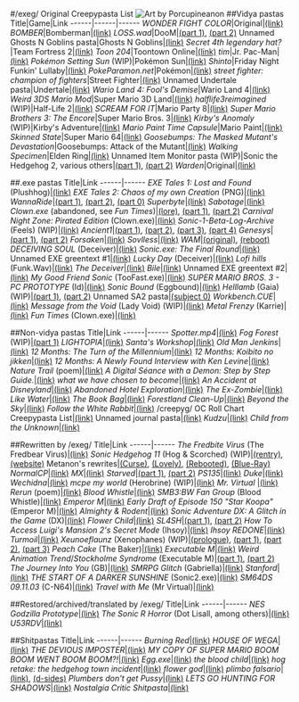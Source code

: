 #/exeg/ Original Creepypasta List
![Art by Porcupineanon](https://files.catbox.moe/b331ro.jpg)
##Vidya pastas
Title|Game|Link
------|------|------
*WONDER FIGHT COLOR*|Original|[(link)](https://rentry.org/wondercolorfight)
*BOMBER*|Bomberman|[(link)](https://pastebin.com/Yn0eNpEY)
*LOSS.wad*|DooM|[(part 1)](https://arch.b4k.co/vg/thread/384832784/#384921318), [(part 2)](https://arch.b4k.co/vg/thread/384944914/#384993240)
Unnamed Ghosts N Goblins pasta|Ghosts N Goblins|[(link)](https://arch.b4k.co/vg/thread/386475825/#386516073)
*Secret 4th legendary hat?*|Team Fortress 2|[(link)](https://rentry.org/4thlegendaryhat)
*Toon 204*|Toontown Online|[(link)](https://arch.b4k.co/vg/thread/403248738/#403324773)
*tim*|Jr. Pac-Man|[(link)](https://docs.google.com/document/d/16LCoYqjjK5jUB9lrMUgNaKYUWPMUtKgSS4QW0v-hXWg/edit)
*Pokémon Setting Sun* (WIP)|Pokémon Sun|[(link)](https://rentry.org/z7h42t)
*Shinto*|Friday Night Funkin' Lullaby|[(link)](https://rentry.org/shintopasta)
*PokeParamon.net*|Pokémon|[(link)](https://rentry.org/pokeparamon)
*street fighter: champion of fighters*|Street Fighter|[(link)](https://docs.google.com/document/d/117mDKk0rdETONdVOxxoDmDejhPmvLZND5GZc_NRYoeI/edit)
Unnamed Undertale pasta|Undertale|[(link)](https://arch.b4k.co/vg/thread/418715034/#418828296)
*Wario Land 4: Fool's Demise*|Wario Land 4|[(link)](https://rentry.org/foolsdemise)
*Weird 3DS Mario Mod*|Super Mario 3D Land|[(link)](https://rentry.org/weird3dsmario)
*halflife3reimagined* (WIP)|Half-Life 2|[(link)](https://rentry.org/halflife3reimagined)
*SCREAM FOR IT*|Mario Party 8|[(link)](https://rentry.org/SCREAMFORIT)
*Super Mario Brothers 3: The Encore*|Super Mario Bros. 3|[(link)](https://rentry.org/smb3encore)
*Kirby's Anomaly* (WIP)|Kirby's Adventure|[(link)](https://rentry.org/KirbysAnomaly)
*Mario Paint Time Capsule*|Mario Paint|[(link)](https://rentry.org/mptc)
*Skinned State*|Super Mario 64|[(link)](https://rentry.org/skinnedstate)
*Goosebumps: The Masked Mutant's Devastation*|Goosebumps: Attack of the Mutant|[(link)](https://rentry.org/maskedmutant)
*Walking Specimen*|Elden Ring|[(link)](https://rentry.org/walkingspecimen)
Unnamed Item Monitor pasta (WIP)|Sonic the Hedgehog 2, various others|[(part 1)](https://rentry.org/ewq95), [(part 2)](https://rentry.org/7v3xn)
*Warden*|Original|[(link)](https://pastebin.com/4wHuEa2G)

##.exe pastas
Title|Link
------|------
*EXE Tales 1: Lost and Found* (Plushhog)|[(link)](https://rentry.org/or9th)
*EXE Tales 2: Chaos of my own Creation* (PNG)|[(link)](https://rentry.org/sifrb)
*WannaRide*|[(part 1)](https://rentry.org/WannaRide), [(part 2)](https://rentry.org/WannaRideToo), [(part 0)](https://rentry.org/WannaRideAlpha)
*Superbyte*|[(link)](https://rentry.org/3szou)
*Sabotage*|[(link)](https://rentry.org/kysva)
*Clown.exe* (abandoned, see *Fun Times*)|[(lore)](https://rentry.org/cgnq9), [(part 1)](https://rentry.org/clown1), [(part 2)](https://rentry.org/clown2)
*Carnival Night Zone: Pirated Edition* (Clown.exe)|[(link)](https://rentry.org/carnivalnight)
*Sonic-1-Beta-Log-Archive* (Feels) (WIP)|[(link)](https://rentry.org/imvni)
*Ancient1*|[(part 1)](https://rentry.org/Ancient1), [(part 2)](https://rentry.org/Ancient1part2), [(part 3)](https://rentry.org/Ancient1Part3), [(part 4)](https://rentry.org/Ancient1FinalPart)
*Genesys*|[(part 1)](https://arch.b4k.co/vg/thread/376255580/#376310031), [(part 2)](https://arch.b4k.co/vg/thread/397552239/#397554818)
*Forsaken*|[(link)](https://rentry.org/forsaken-pasta)
*Sovlless*|[(link)](https://rentry.org/8ftob)
*WAM*|[(original)](https://rentry.org/WamFullStory), [(reboot)](https://rentry.org/WAM_Rebooted)
*DECEIVING SOUL* (Deceiver)|[(link)](https://rentry.org/rth8g)
*Sonic.exe: The Final Round*|[(link)](https://rentry.org/the-final-round)
Unnamed EXE greentext #1|[(link)](https://arch.b4k.co/vg/thread/407644610/#407869040)
*Lucky Day* (Deceiver)|[(link)](https://rentry.org/luckyday)
*Lofi hills* (Funk.Wav)|[(link)](https://rentry.org/Lofihills)
*The Deceiver*|[(link)](https://rentry.org/deceiverpasta)
*Bile*|[(link)](https://arch.b4k.co/vg/thread/417531060/#417642765)
Unnamed EXE greentext #2|[(link)](https://arch.b4k.co/vg/thread/418186949/#418253426)
*My Good Friend Sonic* (TooFast.exe)|[(link)](https://arch.b4k.co/vg/thread/419195395/#419433207)
*SUPER MARIO BROS. 3 - PC PROTOTYPE* (Id)|[(link)](https://rentry.org/smb3pcid)
*Sonic Bound* (Eggbound)|[(link)](https://rentry.org/SonicBound)
*Helllamb* (Gaia) (WIP)|[(part 1)](https://rentry.org/Hellamb), [(part 2)](https://rentry.org/funnylam)
Unnamed SA2 pasta|[(subject 0)](https://rentry.org/x4dme)
*Workbench.CUE*|[(link)](https://rentry.org/workbench-cue)
*Message from the Void* (Lady Void) (WIP)|[(link)](https://rentry.org/messagefromthevoid)
*Metal Frenzy* (Karrie)|[(link)](https://rentry.org/MetalFrenzy)
*Fun Times* (Clown.exe)|[(link)](https://rentry.org/afuntime)

##Non-vidya pastas
Title|Link
------|------
*Spotter.mp4*|[(link)](https://rentry.org/spottermp4)
*Fog Forest* (WIP)|[(part 1)](https://rentry.org/fogfores)
*LIGHTOPIA*|[(link)](https://rentry.org/lightopia)
*Santa's Workshop*|[(link)](https://rentry.org/santasworkshop)
*Old Man Jenkins*|[(link)](https://rentry.org/oldmanjenkins)
*12 Months: The Turn of the Millennium*|[(link)](https://rentry.org/turnofthemillenium)
*12 Months: Koibito no jikken*|[(link)](https://rentry.org/koibitono)
*12 Months: A Newly Found Interview with Ken Levine*|[(link)](https://rentry.org/kenlevine)
*Nature Trail* (poem)|[(link)](https://arch.b4k.co/vg/thread/421120756/#421302892)
*A Digital Séance with a Demon: Step by Step Guide.*|[(link)](https://rentry.org/digitalseance)
*what we have chosen to become*|[(link)](https://rentry.org/whatwehave)
*An Accident at Disneyland*|[(link)](https://rentry.org/anaccidentatdisney)
*Abandoned Hotel Exploration*|[(link)](https://rentry.org/abandonedhotel)
*The Ex-Zombie*|[(link)](https://rentry.org/exzombie)
*Like Water*|[(link)](https://rentry.org/flowlikewater)
*The Book Bag*|[(link)](https://rentry.org/thebookbag)
*Forestland Clean-Up*|[(link)](https://rentry.org/forestlandcleanup)
*Beyond the Sky*|[(link)](https://rentry.org/beyondsky)
*Follow the White Rabbit*|[(link)](https://rentry.org/followthewhiterabbit)
/creepyg/ OC Roll Chart Creepypasta List|[(link)](https://rentry.org/creepygrollpastas)
Unnamed journal pasta|[(link)](https://files.catbox.moe/x3mgau.png)
*Kudzu*|[(link)](https://archive.4plebs.org/x/thread/35215590/#35329455)
*Child from the Unknown*|[(link)](https://rentry.org/ChildfromtheUnknown)

##Rewritten by /exeg/
Title|Link
------|------
*The Fredbite Virus* (The Fredbear Virus)|[(link)](https://arch.b4k.co/vg/thread/405098645/#405220914)
*Sonic Hedgehog 11* (Hog & Scorched) (WIP)|[(rentry)](https://rentry.org/sonichedgehog11), [(website)](https://sh11fanpage.neocities.org/)
Metanon's rewrites|[(Curse)](https://rentry.org/o6sxz), [(Lovely)](https://rentry.org/pbsrb), [(Rebooted)](https://rentry.org/atx76), [(Blue-Ray)](https://rentry.org/kkpn7)
*NormalCP*|[(link)](https://rentry.org/normalcdrewrite)
*MX*|[(link)](https://rentry.org/mxrewrite)
*Starved*|[(part 1)](https://rentry.org/starvedrewrite), [(part 2)](https://rentry.org/starvedrewrite2)
*PS135*|[(link)](https://rentry.org/ps135rewrite)
*Duke*|[(link)](https://rentry.org/dukerewrite)
*Wechidna*|[(link)](https://rentry.org/wechidnarewrite)
*mcpe my world* (Herobrine) (WIP)|[(link)](https://youtube.com/playlist?list=PLIA_5TcM2DFARQauSFhGnIqqoBtmcfZSr)
*Mr. Virtual* |[(link)](https://rentry.org/mrvirtualrewrite)
*Rerun* (poem)|[(link)](https://rentry.org/rerunrewrite)
*Blood Whistle*|[(link)](https://rentry.org/marioluigibloodwhistlerewrite)
*SMB3:BW Fan Group* (Blood Whistle)|[(link)](https://rentry.org/smb3bw)
*Emperor M*|[(link)](https://rentry.org/nwcemperormrewrite)
*Early Draft of Episode 150 "Star Koopa"* (Emperor M)|[(link)](https://rentry.org/starkoopa)
*Almighty & Rodent*|[(link)](https://rentry.org/almightyrodentrewrite)
*Sonic Adventure DX: A Glitch in the Game* (DX)|[(link)](https://rentry.org/dxrewrite)
*Flower Child*|[(link)](https://rentry.org/flowerchildrewrite)
*SL4SH*|[(part 1)](https://rentry.org/sl4shrewrite), [(part 2)](https://rentry.org/sl4shrewrite2)
*How To Access Luigi's Mansion 2's Secret Mode* (Ihsoy)|[(link)](https://rentry.org/darkmoonmirror)
*Ihsoy REDONE*|[(link)](https://someordinarygamers.fandom.com/wiki/Ihsoy_REDONE)
*Turmoil*|[(link)](https://rentry.org/turmoilrewrite)
*Xeunoeflaunz* (Xenophanes) (WIP)|[(prologue)](https://rentry.org/xeunoeflaunz-prologue), [(part 1)](https://rentry.org/xeunoeflaunz-chapter-1), [(part 2)](https://rentry.org/xeunoeflaunz-chapter-2), [(part 3)](https://rentry.org/xeunoeflaunz-chapter3)
*Peach Cake* (The Baker)|[(link)](https://rentry.org/peachescake)
*Executable M*|[(link)](https://rentry.org/emexecutablemrewrite)
*Weird Animation Trend*/*Stockholme Syndrome* (Executable M)|[(part 1)](https://rentry.org/weirdanimation), [(part 2)](https://www.wattpad.com/story/341677997-stockholme-syndrome)
*The Journey Into You* (GB)|[(link)](https://rentry.org/thejourneyintoyou)
*SMRPG Glitch* (Gabriella)|[(link)](https://rentry.org/smrpgglitch)
*Stanford*|[(link)](https://rentry.org/stanfordrewrite)
*THE START OF A DARKER SUNSHINE* (Sonic2.exe)|[(link)](https://rentry.org/sonic2exereimagined)
*SM64DS 09.11.03* (C-N64)|[(link)](https://rentry.org/091103)
*Travel with Me* (Mr Virtual)|[(link)](https://rentry.org/travelwithme)

##Restored/archived/translated by /exeg/
Title|Link
------|------
*NES Godzilla Prototype*|[(link)](https://rentry.org/ngp)
*The Sonic R Horror* (Dot Lisall, among others)|[(link)](https://web.archive.org/web/20051018073343/quackerandbowen.com/sonicr.htm)
*U53RDV*|[(link)](https://rentry.org/7m246)

##Shitpastas
Title|Link
------|------
*Burning Red*|[(link)](https://arch.b4k.co/vg/thread/387068237/#387134246)
*HOUSE OF WEGA*|[(link)](https://arch.b4k.co/vg/thread/412491576/#412620809)
*THE DEVIOUS IMPOSTER*|[(link)](https://arch.b4k.co/vg/thread/413051746/#413215158)
*MY COPY OF SUPER MARIO BOOM BOOM WENT BOOM BOOM?!*|[(link)](https://files.catbox.moe/cnzu8u.txt)
*Egg.exe*|[(link)](https://arch.b4k.co/vg/thread/414676128/#414771692)
*the blood child*|[(link)](https://rentry.org/ynqfg)
*hog retake: the hedgehog town incident*|[(link)](https://rentry.org/ddmd8)
*flower god*|[(link)](https://rentry.org/p6yzy)
*plimbo falsario*|[(link)](https://rentry.org/plimbofalsario), [(d-sides)](https://rentry.org/xnbzt)
*Plumbers don't get Pussy*|[(link)](https://files.catbox.moe/16yk84.txt)
*LETS GO HUNTING FOR SHADOWS*|[(link)](https://rentry.org/9g4vr)
*Nostalgia Critic Shitpasta*|[(link)](https://arch.b4k.co/vg/thread/430926869/#431001036)